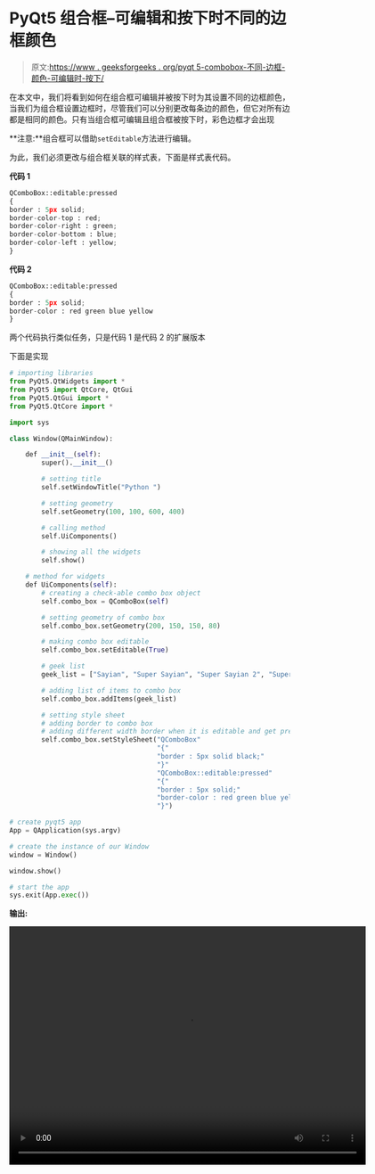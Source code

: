 # PyQt5 组合框–可编辑和按下时不同的边框颜色

> 原文:[https://www . geeksforgeeks . org/pyqt 5-combobox-不同-边框-颜色-可编辑时-按下/](https://www.geeksforgeeks.org/pyqt5-combobox-different-border-color-when-editable-and-get-pressed/)

在本文中，我们将看到如何在组合框可编辑并被按下时为其设置不同的边框颜色，当我们为组合框设置边框时，尽管我们可以分别更改每条边的颜色，但它对所有边都是相同的颜色。只有当组合框可编辑且组合框被按下时，彩色边框才会出现

**注意:**组合框可以借助`setEditable`方法进行编辑。

为此，我们必须更改与组合框关联的样式表，下面是样式表代码。

**代码 1**

```py
QComboBox::editable:pressed
{
border : 5px solid;
border-color-top : red;
border-color-right : green;
border-color-bottom : blue;
border-color-left : yellow;
}

```

**代码 2**

```py
QComboBox::editable:pressed
{
border : 5px solid;
border-color : red green blue yellow
}

```

两个代码执行类似任务，只是代码 1 是代码 2 的扩展版本

下面是实现

```py
# importing libraries
from PyQt5.QtWidgets import *
from PyQt5 import QtCore, QtGui
from PyQt5.QtGui import *
from PyQt5.QtCore import *

import sys

class Window(QMainWindow):

    def __init__(self):
        super().__init__()

        # setting title
        self.setWindowTitle("Python ")

        # setting geometry
        self.setGeometry(100, 100, 600, 400)

        # calling method
        self.UiComponents()

        # showing all the widgets
        self.show()

    # method for widgets
    def UiComponents(self):
        # creating a check-able combo box object
        self.combo_box = QComboBox(self)

        # setting geometry of combo box
        self.combo_box.setGeometry(200, 150, 150, 80)

        # making combo box editable
        self.combo_box.setEditable(True)

        # geek list
        geek_list = ["Sayian", "Super Sayian", "Super Sayian 2", "Super Sayian B"]

        # adding list of items to combo box
        self.combo_box.addItems(geek_list)

        # setting style sheet
        # adding border to combo box
        # adding different width border when it is editable and get pressed
        self.combo_box.setStyleSheet("QComboBox"
                                     "{"
                                     "border : 5px solid black;"
                                     "}"
                                     "QComboBox::editable:pressed"
                                     "{"
                                     "border : 5px solid;"
                                     "border-color : red green blue yellow"
                                     "}")

# create pyqt5 app
App = QApplication(sys.argv)

# create the instance of our Window
window = Window()

window.show()

# start the app
sys.exit(App.exec())
```

**输出:**

<video class="wp-video-shortcode" id="video-405291-1" width="640" height="428" preload="metadata" controls=""><source type="video/mp4" src="https://media.geeksforgeeks.org/wp-content/uploads/20200429013759/Python-29-04-2020-01_37_28.mp4?_=1">[https://media.geeksforgeeks.org/wp-content/uploads/20200429013759/Python-29-04-2020-01_37_28.mp4](https://media.geeksforgeeks.org/wp-content/uploads/20200429013759/Python-29-04-2020-01_37_28.mp4)</video>